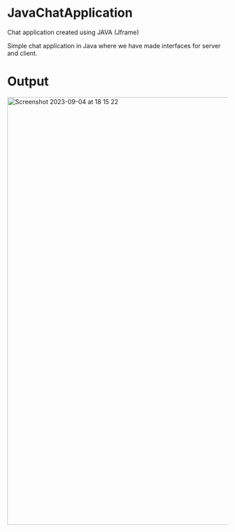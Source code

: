# JavaChatApplication
Chat application created using JAVA (Jframe)

Simple chat application in Java where we have made interfaces for server and client.

# Output

<img width="979" alt="Screenshot 2023-09-04 at 18 15 22" src="https://github.com/smarika17/JavaChatApplication/assets/114747817/3894a144-d8d3-4158-97b0-836831a0c24c">
